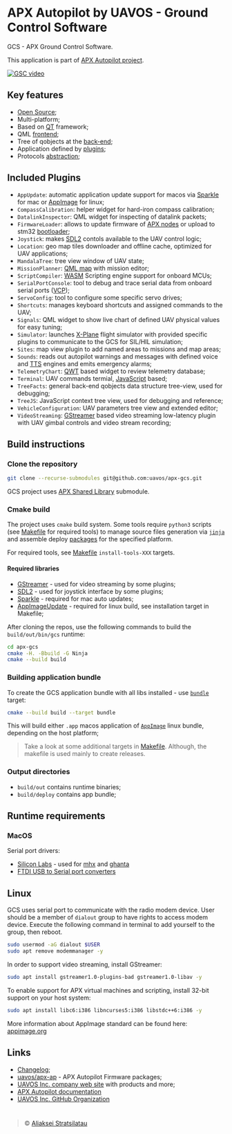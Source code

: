 # APX Autopilot by UAVOS - Ground Control Software

GCS - APX Ground Control Software.

This application is part of [APX Autopilot project](http://docs.uavos.com).

[![GSC video](http://img.youtube.com/vi/CSPNkGZuP8M/0.jpg)](https://youtu.be/CSPNkGZuP8M)

## Key features

- [Open Source](https://github.com/uavos/apx-gcs/blob/main/LICENSE);
- Multi-platform;
- Based on [QT](https://www.qt.io) framework;
- QML [frontend](https://github.com/uavos/apx-gcs/blob/main/src/main/qml/Apx/Application/GroundControl.qml);
- Tree of qobjects at the [back-end](https://github.com/uavos/apx-gcs/tree/main/src/lib/ApxCore/Fact);
- Application defined by [plugins](https://github.com/uavos/apx-gcs/tree/main/src/Plugins);
- Protocols [abstraction](https://github.com/uavos/apx-gcs/tree/main/src/lib/ApxData/Protocols);

## Included Plugins

- `AppUpdate`: automatic application update support for macos via [Sparkle](https://sparkle-project.org/) for mac or [AppImage](https://appimage.org) for linux;
- `CompassCalibration`: helper widget for hard-iron compass calibration;
- `DatalinkInspector`: QML widget for inspecting of datalink packets;
- `FirmwareLoader`: allows to update firmware of [APX nodes](http://docs.uavos.com/hw/index.html) or upload to stm32 [bootloader](https://www.st.com/resource/en/application_note/cd00264342-usart-protocol-used-in-the-stm32-bootloader-stmicroelectronics.pdf);
- `Joystick`: makes [SDL2](https://www.libsdl.org) contols available to the UAV control logic;
- `Location`: geo map tiles downloader and offline cache, optimized for UAV applications;
- `MandalaTree`: tree view window of UAV state;
- `MissionPlanner`: [QML map](https://doc.qt.io/qt-5/qml-qtlocation-map.html) with mission editor;
- `ScriptCompiler`: [WASM](https://webassembly.org) Scripting engine support for onboard MCUs;
- `SerialPortConsole`: tool to debug and trace serial data from onboard serial ports ([VCP](http://docs.uavos.com/fw/conf/serial.html));
- `ServoConfig`: tool to configure some specific servo drives;
- `Shortcuts`: manages keyboard shortcuts and assigned commands to the UAV;
- `Signals`: QML widget to show live chart of defined UAV physical values for easy tuning;
- `Simulator`: launches [X-Plane](https://www.x-plane.com) flight simulator with provided specific plugins to communicate to the GCS for SIL/HIL simulation;
- `Sites`: map view plugin to add named areas to missions and map areas;
- `Sounds`: reads out autopilot warnings and messages with defined voice and [TTS](https://en.wikipedia.org/wiki/Speech_synthesis) engines and emits emergency alarms;
- `TelemetryChart`: [QWT](https://qwt.sourceforge.io) based widget to review telemetry database;
- `Terminal`: UAV commands termial, [JavaScript](https://wiki.qt.io/JavaScript) based;
- `TreeFacts`: general back-end qobjects data structure tree-view, used for debugging;
- `TreeJS`: JavaScript context tree view, used for debugging and reference;
- `VehicleConfiguration`: UAV parameters tree view and extended editor;
- `VideoStreaming`: [GStreamer](https://gstreamer.freedesktop.org) based video streaming low-latency plugin with UAV gimbal controls and video stream recording;


## Build instructions

### Clone the repository

```bash
git clone --recurse-submodules git@github.com:uavos/apx-gcs.git
```

GCS project uses [APX Shared Library](https://github.com/uavos/apx-lib) submodule.

### Cmake build

The project uses `cmake` build system. Some tools require `python3` scripts (see [Makefile](https://github.com/uavos/apx-gcs/blob/main/Makefile) for required tools) to manage source files generation via [`jinja`](https://jinja.palletsprojects.com) and assemble deploy [packages](https://github.com/uavos/apx-gcs/blob/main/cmake/apx_gcs_deploy.cmake) for the specified platform.

For required tools, see [Makefile](https://github.com/uavos/apx-gcs/blob/main/Makefile) `install-tools-XXX` targets.

#### Required libraries

- [GStreamer](https://gstreamer.freedesktop.org) - used for video streaming by some plugins;
- [SDL2](https://www.libsdl.org) - used for joystick interface by some plugins;
- [Sparkle](https://sparkle-project.org/) - required for mac auto updates;
- [AppImageUpdate](https://github.com/AppImage/AppImageUpdate) - required for linux build, see installation target in Makefile;

After cloning the repos, use the following commands to build the `build/out/bin/gcs` runtime:

```bash
cd apx-gcs
cmake -H. -Bbuild -G Ninja
cmake --build build
```

### Building application bundle

To create the GCS application bundle with all libs installed - use [`bundle`](https://github.com/uavos/apx-gcs/blob/main/cmake/apx_gcs_deploy.cmake) target:

```bash
cmake --build build --target bundle
```

This will build either `.app` macos application of [`AppImage`](https://appimage.org) linux bundle, depending on the host platform;

>Take a look at some additional targets in [Makefile](https://github.com/uavos/apx-gcs/blob/main/Makefile). Although, the makefile is used mainly to create releases.

### Output directories

- `build/out` contains runtime binaries;
- `build/deploy` contains app bundle;

## Runtime requirements

### MacOS

Serial port drivers:

- [Silicon Labs](https://www.silabs.com/products/development-tools/software/usb-to-uart-bridge-vcp-drivers) - used for [mhx](../hw/nodes/mhx.md) and [ghanta](../hw/nodes/ghanta.md)
- [FTDI USB to Serial port converters](https://www.ftdichip.com/Drivers/VCP.htm)

## Linux

GCS uses serial port to communicate with the radio modem device. User should be a member of `dialout` group to have rights to access modem device. Execute the following command in terminal to add yourself to the group, then reboot.

```bash
sudo usermod -aG dialout $USER
sudo apt remove modemmanager -y
```

In order to support video streaming, install GStreamer:

```bash
sudo apt install gstreamer1.0-plugins-bad gstreamer1.0-libav -y
```

To enable support for APX virtual machines and scripting, install 32-bit support on your host system:

```bash
sudo apt install libc6:i386 libncurses5:i386 libstdc++6:i386 -y
```

More information about AppImage standard can be found here: [appimage.org](https://appimage.org)

## Links

 * [Changelog](https://github.com/uavos/apx-gcs/blob/main/CHANGELOG.md);
 * [uavos/apx-ap](https://github.com/uavos/apx-ap) - APX Autopilot Firmware packages;
 * [UAVOS Inc. company web site](http://uavos.com) with products and more;
 * [APX Autopilot documentation](http://docs.uavos.com)
 * [UAVOS Inc. GitHub Organization](https://github.com/uavos)

#   

>&copy; [Aliaksei Stratsilatau](https://github.com/uavinda)
